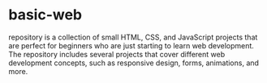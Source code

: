 # basic-web
repository is a collection of small HTML, CSS, and JavaScript projects that are perfect for beginners who are just starting to learn web development. The repository includes several projects that cover different web development concepts, such as responsive design, forms, animations, and more.
